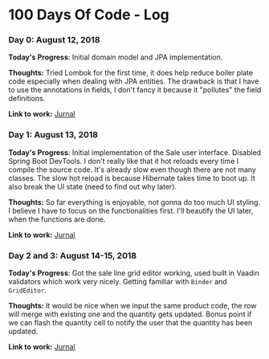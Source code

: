 # 100 Days Of Code - Log

### Day 0: August 12, 2018

**Today's Progress**: Initial domain model and JPA implementation.

**Thoughts:** Tried Lombok for the first time, it does help reduce boiler plate code especially when dealing with JPA entities. The drawback is that I have to use the annotations in fields, I don't fancy it because it "pollutes" the field definitions.

**Link to work:** [Jurnal](https://github.com/bustanil/jurnal)

### Day 1: August 13, 2018

**Today's Progress**: Initial implementation of the Sale user interface. Disabled Spring Boot DevTools. I don't really like that it hot reloads every time I compile the source code. It's already slow even though there are not many classes. The slow hot reload is because Hibernate takes time to boot up. It also break the UI state (need to find out why later).

**Thoughts:** So far everything is enjoyable, not gonna do too much UI styling. I believe I have to focus on the functionalities first. I'll beautify the UI later, when the functions are done.

**Link to work:** [Jurnal](https://github.com/bustanil/jurnal)

### Day 2 and 3: August 14-15, 2018

**Today's Progress**: Got the sale line grid editor working, used built in Vaadin validators which work very nicely. Getting familiar with `Binder` and `GridEditor`.

**Thoughts:** It would be nice when we input the same product code, the row will merge with existing one and the quantity gets updated. Bonus point if we can flash the quantity cell to notify the user that the quantity has been updated.

**Link to work:** [Jurnal](https://github.com/bustanil/jurnal)
